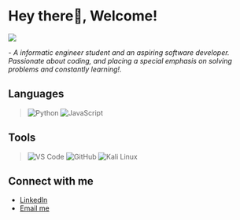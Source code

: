 # Hey there👋, Welcome!

<img src="https://readme-typing-svg.herokuapp.com?font=Architects+Daughter&color=22EBF7&size=25&center=false&lines=Hello+it's+Noah...;Jr+coder"/>

<p>- <i>A informatic engineer student and an aspiring software developer. Passionate about coding, and placing a special emphasis on solving problems and constantly learning!.</i> </p>

## Languages
>  ![Python](https://img.shields.io/badge/python-3670A0?style=for-the-badge&logo=python&logoColor=ffdd54)
> ![JavaScript](https://img.shields.io/badge/javascript-%23323330.svg?style=for-the-badge&logo=javascript&logoColor=%23F7DF1E)

## Tools
> ![VS Code](https://img.shields.io/badge/Visual%20Studio%20Code-0078d7.svg?style=for-the-badge&logo=visual-studio-code&logoColor=white)
> ![GitHub](https://img.shields.io/badge/github-%23121011.svg?style=for-the-badge&logo=github&logoColor=white)
> ![Kali Linux](https://img.shields.io/badge/Kali-268BEE?style=for-the-badge&logo=kalilinux&logoColor=white)

## Connect with me
- [LinkedIn](https://www.linkedin.com/in/noah-gomez-huchan-6066a3264/)
- [Email me](mailto:nhuchancai@gmail.com)
